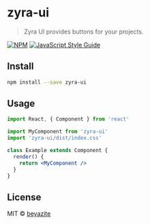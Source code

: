 # zyra-ui

> Zyra UI provides buttons for your projects.  

[![NPM](https://img.shields.io/npm/v/zyra-ui.svg)](https://www.npmjs.com/package/zyra-ui) [![JavaScript Style Guide](https://img.shields.io/badge/code_style-standard-brightgreen.svg)](https://standardjs.com)

## Install

```bash
npm install --save zyra-ui
```

## Usage

```jsx
import React, { Component } from 'react'

import MyComponent from 'zyra-ui'
import 'zyra-ui/dist/index.css'

class Example extends Component {
  render() {
    return <MyComponent />
  }
}
```

## License

MIT © [beyazite](https://github.com/beyazite)
